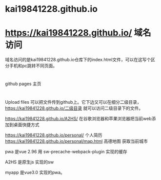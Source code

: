 # kai19841228.github.io
# https://kai19841228.github.io/ 域名访问
域名访问的是kai19841228.github.io仓库下的index.html文件，可以在这写个区分手机和pc跳转不同页面。
#
github pages 主页
#
Upload files 可以把文件传到github上。它下边又可以在细分二级目录，https://kai19841228.github.io/二级目录 就可以访问二级目录下的文件。

https://kai19841228.github.io/A2HS/    在谷歌浏览器和苹果浏览器把当前web添加到桌面快捷方式

https://kai19841228.github.io/personal/  个人简历
https://kai19841228.github.io/personal/map.html 高德地图 获取当前城市

pwa 是vue 2.96 用 sw-precache-webpack-plugin 实现的缓存

A2HS 是原生js 实现的sw

myapp 是vue3.0 实现的pwa。
